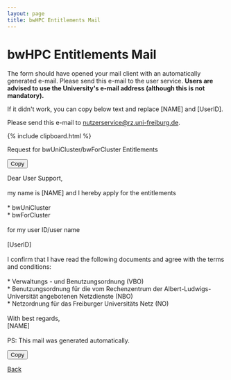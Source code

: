 ```yaml
---
layout: page
title: bwHPC Entitlements Mail
---
```


# bwHPC Entitlements Mail

The form should have opened your mail client with an automatically generated e-mail.
Please send this e-mail to the user service.
**Users are advised to use the University's e-mail address (although this is not mandatory).**

If it didn't work, you can copy below text and replace \[NAME\] and \[UserID\].

Please send this e-mail to [nutzerservice@rz.uni-freiburg.de](mailto:nutzerservice@rz.uni-freiburg.de).

{% include clipboard.html %}

<article class="message is-primary">
  <div class="message-header">
    <p id="subject">Request for bwUniCluster/bwForCluster Entitlements</p>
    <button class="button is-link" onclick="copyToClipboard('subject')">Copy</button>
  </div>
  <div class="message-body">
    <div class="field is-grouped">
      <p id="mail" data-html="true">Dear User Support,<br/>
<br/>
my name is [NAME] and I hereby apply for the entitlements<br/>
<br/>
* bwUniCluster<br/>
* bwForCluster<br/>
<br/>
for my user ID/user name<br/>
<br/>
[UserID]<br/>
<br/>
I confirm that I have read the following documents and agree with the terms and conditions:<br/>
<br/>
* Verwaltungs - und Benutzungsordnung (VBO)<br/>
* Benutzungsordnung für die vom Rechenzentrum der Albert-Ludwigs-Universität angebotenen Netzdienste (NBO)<br/>
* Netzordnung für das Freiburger Universitäts Netz (NO)<br/>
<br/>
With best regards,<br/>
[NAME]<br/>
<br/>
PS: This mail was generated automatically.</p>
      <button class="button is-link is-light" onclick="copyToClipboard('mail')">Copy</button>
    </div>
  </div>
</article>

<a href="/bwhpc/entitlement/" class="button is-link">Back</a>
